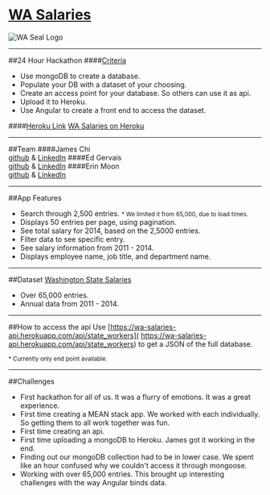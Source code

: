 # [WA Salaries](https://wa-salaries-api.herokuapp.com/)
![WA Seal Logo](http://i.imgur.com/4IeyhSL.png)

---
##24 Hour Hackathon
####<u>Criteria</u>
* Use mongoDB to create a database.
* Populate your DB with a dataset of your choosing.
* Create an access point for your database. So others can use it as api.
* Upload it to Heroku.
* Use Angular to create a front end to access the dataset.


####<u>Heroku Link</u> [WA Salaries on Heroku](https://wa-salaries-api.herokuapp.com/)

---
##Team
####James Chi <br/>[github](https://github.com/jamesjchi) & [LinkedIn](https://www.linkedin.com/in/jamesjchi?trk=contacts-contacts-list-contact_name-0&)
####Ed Gervais <br/>[github](https://github.com/egervais7) & [LinkedIn](https://www.linkedin.com/in/eagervais?trk=contacts-contacts-list-contact_name-0&)
####Erin Moon <br/>[github](https://github.com/chibitofu) & [LinkedIn](https://www.linkedin.com/in/erin-moon-9417b597)

---
##App Features
* Search through 2,500 entries.
<small>\* We limited it from 65,000, due to load times. </small>
* Displays 50 entries per page, using pagination.
* See total salary for 2014, based on the 2,5000 entries.
* Filter data to see specific entry.
* See salary information from 2011 - 2014.
*  Displays employee name, job title, and department name.

---
##Dataset
[Washington State Salaries](http://fiscal.wa.gov/salaries.aspx)
* Over 65,000 entries.
* Annual data from 2011 - 2014.

---
##How to access the api
Use [https://wa-salaries-api.herokuapp.com/api/state_workers]( https://wa-salaries-api.herokuapp.com/api/state_workers) to get a JSON of the full database.

<small>\* Currently only end point available.</small>

---
##Challenges
* First hackathon for all of us. It was a flurry of emotions.  It was a great experience.
* First time creating a MEAN stack app. We worked with each individually. So getting them to all work together was fun.
* First time creating an api.
* First time uploading a mongoDB to Heroku. James got it working in the end.
* Finding out our mongoDB collection had to be in lower case. We spent like an hour confused why we couldn't access it through mongoose.
* Working with over 65,000 entries. This brought up interesting challenges with the way Angular binds data.
